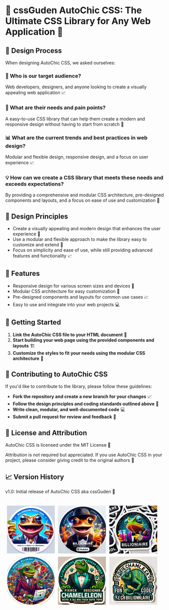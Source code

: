 # 🎉 cssGuden AutoChic CSS: The Ultimate CSS Library for Any Web Application 🚀

## 🤔 Design Process

When designing AutoChic CSS, we asked ourselves:

### 👥 Who is our target audience?

Web developers, designers, and anyone looking to create a visually appealing web application 📈

### 🤕 What are their needs and pain points?

A easy-to-use CSS library that can help them create a modern and responsive design without having to start from scratch 🔄

### 📊 What are the current trends and best practices in web design?

Modular and flexible design, responsive design, and a focus on user experience 📈

### 💡 How can we create a CSS library that meets these needs and exceeds expectations?

By providing a comprehensive and modular CSS architecture, pre-designed components and layouts, and a focus on ease of use and customization 🔩

## 📜 Design Principles

- Create a visually appealing and modern design that enhances the user experience 🌈
- Use a modular and flexible approach to make the library easy to customize and extend 🤝
- Focus on simplicity and ease of use, while still providing advanced features and functionality 📈

## 🎁 Features

- Responsive design for various screen sizes and devices 📱
- Modular CSS architecture for easy customization 🔧
- Pre-designed components and layouts for common use cases 📈
- Easy to use and integrate into your web projects 💻

## 🚀 Getting Started

1. **Link the AutoChic CSS file to your HTML document** 📁
2. **Start building your web page using the provided components and layouts** 🏗️
3. **Customize the styles to fit your needs using the modular CSS architecture** 🔩

## 👥 Contributing to AutoChic CSS

If you'd like to contribute to the library, please follow these guidelines:

* **Fork the repository and create a new branch for your changes** 📈
* **Follow the design principles and coding standards outlined above** 📜
* **Write clean, modular, and well-documented code** 💻
* **Submit a pull request for review and feedback** 📣

## 📜 License and Attribution

AutoChic CSS is licensed under the MIT License 📜

Attribution is not required but appreciated. If you use AutoChic CSS in your project, please consider giving credit to the original authors 🙏

## 📈 Version History

v1.0: Initial release of AutoChic CSS aka cssGuden 🎉

<br clear="left">
<img src="img_trunk_junk/party_toad_sticker_fun_fierce_image_photo_fancy_styler_gallery_party_a_2.jpg" style="width: 30%; margin: 1%; float: left;">
<img src="img_trunk_junk/party_toad_sticker_fun_fierce_image_photo_fancy_styler_gallery_party_a_17.jpg" style="width: 30%; margin: 1%; float: left;">
<img src="img_trunk_junk/party_toad_sticker_fun_fierce_image_photo_fancy_styler_gallery_party_a_9.jpg" style="width: 30%; margin: 1%; float: left;">
<br clear="left">
<img src="img_trunk_junk/party_toad_sticker_fun_fierce_image_photo_fancy_styler_gallery_party_a_3.jpg" style="width: 30%; margin: 1%; float: left;">
<img src="img_trunk_junk/party_toad_sticker_fun_fierce_image_photo_fancy_styler_gallery_party_a_14.jpg" style="width: 30%; margin: 1%; float: left;">
<img src="img_trunk_junk/party_toad_sticker_fun_fierce_image_photo_fancy_styler_gallery_party_a_11.jpg" style="width: 30%; margin: 1%; float: left;">
<br clear="left">

